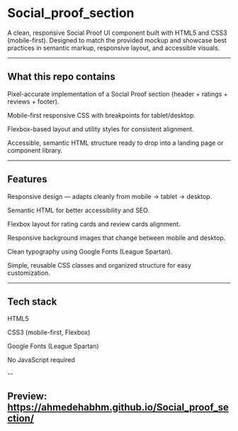 # Social_proof_section

A clean, responsive Social Proof UI component built with HTML5 and CSS3 (mobile-first).
Designed to match the provided mockup and showcase best practices in semantic markup, responsive layout, and accessible visuals.


---

## What this repo contains

Pixel-accurate implementation of a Social Proof section (header + ratings + reviews + footer).

Mobile-first responsive CSS with breakpoints for tablet/desktop.

Flexbox-based layout and utility styles for consistent alignment.

Accessible, semantic HTML structure ready to drop into a landing page or component library.



---

## Features

Responsive design — adapts cleanly from mobile → tablet → desktop.

Semantic HTML for better accessibility and SEO.

Flexbox layout for rating cards and review cards alignment.

Responsive background images that change between mobile and desktop.

Clean typography using Google Fonts (League Spartan).

Simple, reusable CSS classes and organized structure for easy customization.



---

## Tech stack

HTML5

CSS3 (mobile-first, Flexbox)

Google Fonts (League Spartan)

No JavaScript required



--

## Preview: https://ahmedehabhm.github.io/Social_proof_section/
